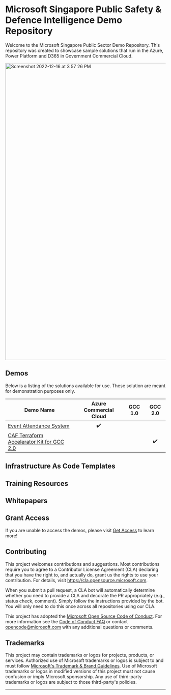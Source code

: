 # Microsoft Singapore Public Safety & Defence Intelligence Demo Repository

Welcome to the Microsoft Singapore Public Sector Demo Repository.  This repository was created to showcase sample solutions that run in the Azure, Power Platform and D365 in Government Commercial Cloud. 

<img width="934" alt="Screenshot 2022-12-16 at 3 57 26 PM" src="https://user-images.githubusercontent.com/4599055/208051829-e3574591-4738-4543-911d-0f420206cbe8.png">

## Demos

Below is a listing of the solutions available for use. These solution are meant for demonstration purposes only. 

| Demo Name | Azure Commercial Cloud | GCC 1.0 | GCC 2.0 |
| --------- | :---: | :----: | :---: |
| [Event Attendance System](https://github.com/microsoftsg/Event-Management-System/) | :heavy_check_mark: | | |
| [CAF Terraform Accelerator Kit for GCC 2.0](https://github.com/mspsdi/caf-terraform-gcc-starter-kit/) | | |:heavy_check_mark: |

## Infrastructure As Code Templates



## Training Resources



## Whitepapers


## Grant Access

If you are unable to access the demos, please visit [Get Access](https://forms.office.com/r/wjG4Wg4fuV) to learn more!

## Contributing

This project welcomes contributions and suggestions.  Most contributions require you to agree to a
Contributor License Agreement (CLA) declaring that you have the right to, and actually do, grant us
the rights to use your contribution. For details, visit https://cla.opensource.microsoft.com.

When you submit a pull request, a CLA bot will automatically determine whether you need to provide
a CLA and decorate the PR appropriately (e.g., status check, comment). Simply follow the instructions
provided by the bot. You will only need to do this once across all repositories using our CLA.

This project has adopted the [Microsoft Open Source Code of Conduct](https://opensource.microsoft.com/codeofconduct/).
For more information see the [Code of Conduct FAQ](https://opensource.microsoft.com/codeofconduct/faq/) or
contact [opencode@microsoft.com](mailto:opencode@microsoft.com) with any additional questions or comments.

## Trademarks

This project may contain trademarks or logos for projects, products, or services. Authorized use of Microsoft 
trademarks or logos is subject to and must follow 
[Microsoft's Trademark & Brand Guidelines](https://www.microsoft.com/en-us/legal/intellectualproperty/trademarks/usage/general).
Use of Microsoft trademarks or logos in modified versions of this project must not cause confusion or imply Microsoft sponsorship.
Any use of third-party trademarks or logos are subject to those third-party's policies.

----
